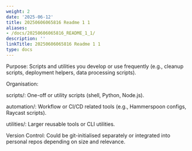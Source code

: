 ```yaml
---
weight: 2
date: '2025-06-12'
title: 20250606065816 Readme 1 1
aliases:
- /docs/20250606065816_README_1_1/
description: ''
linkTitle: 20250606065816 Readme 1 1
type: docs
---
```


Purpose: Scripts and utilities you develop or use frequently (e.g., cleanup scripts, deployment helpers, data processing scripts).

Organisation:

scripts/: One-off or utility scripts (shell, Python, Node.js).

automation/: Workflow or CI/CD related tools (e.g., Hammerspoon configs, Raycast scripts).

utilities/: Larger reusable tools or CLI utilities.

Version Control: Could be git-initialised separately or integrated into personal repos depending on size and relevance.

